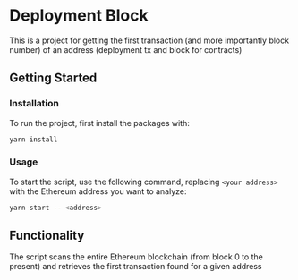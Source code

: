 # Deployment Block

This is a project for getting the first transaction (and more importantly block number) of an address (deployment tx and block for contracts)

## Getting Started

### Installation

To run the project, first install the packages with:

```sh
yarn install
```

### Usage

To start the script, use the following command, replacing `<your address>` with the Ethereum address you want to analyze:

```sh
yarn start -- <address>
```

## Functionality

The script scans the entire Ethereum blockchain (from block 0 to the present) and retrieves the first transaction found for a given address
